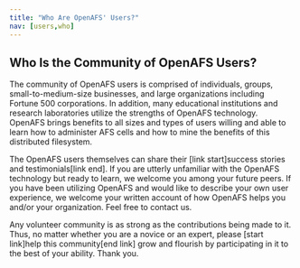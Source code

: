 ```yaml
---
title: "Who Are OpenAFS' Users?"
nav: [users,who]
---
```


## Who Is the Community of OpenAFS Users? ##

The community of OpenAFS users is comprised of individuals, groups, small-to-medium-size businesses, and large organizations including Fortune 500 corporations.  In addition, many educational institutions and research laboratories utilize the strengths of OpenAFS technology.  OpenAFS brings benefits to all sizes and types of users willing and able to learn how to administer AFS cells and how to mine the benefits of this distributed filesystem.

The OpenAFS users themselves can share their [link start]success stories and testimonials[link end].  If you are utterly unfamiliar with the OpenAFS technology but ready to learn, we welcome you among your future peers.  If you have been utilizing OpenAFS and would like to describe your own user experience, we welcome your written account of how OpenAFS helps you and/or your organization.  Feel free to contact us.

Any volunteer community is as strong as the contributions being made to it.  Thus, no matter whether you are a novice or an expert, please [start link]help this community[end link] grow and flourish by participating in it to the best of your ability.  Thank you.
